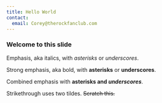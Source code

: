 ```yaml
---
title: Hello World
contact:
  email: Corey@therockfanclub.com
---
```



### Welcome to this slide
Emphasis, aka italics, with *asterisks* or _underscores_.

Strong emphasis, aka bold, with **asterisks** or __underscores__.

Combined emphasis with **asterisks and _underscores_**.

Strikethrough uses two tildes. ~~Scratch this.~~
